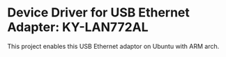 # Device Driver for USB Ethernet Adapter: KY-LAN772AL

This project enables this USB Ethernet adaptor on Ubuntu with ARM arch. 
